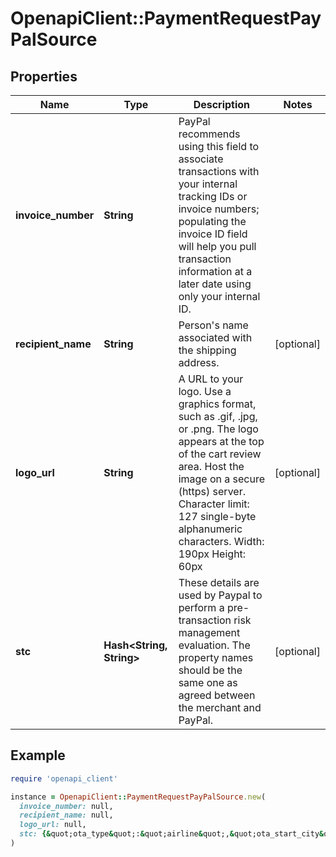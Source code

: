 # OpenapiClient::PaymentRequestPayPalSource

## Properties

| Name | Type | Description | Notes |
| ---- | ---- | ----------- | ----- |
| **invoice_number** | **String** | PayPal recommends using this field to associate transactions with your internal tracking IDs or invoice numbers;  populating the invoice ID field will help you pull transaction information at a later date using only your internal ID.  |  |
| **recipient_name** | **String** | Person&#39;s name associated with the shipping address.  | [optional] |
| **logo_url** | **String** | A URL to your logo. Use a graphics format, such as .gif, .jpg, or .png.  The logo appears at the top of the cart review area. Host the image on a secure (https) server. Character limit: 127 single-byte alphanumeric characters. Width: 190px Height: 60px  | [optional] |
| **stc** | **Hash&lt;String, String&gt;** | These details are used by Paypal to perform a pre-transaction risk management evaluation. The property names should be the same one as agreed between the merchant and PayPal.  | [optional] |

## Example

```ruby
require 'openapi_client'

instance = OpenapiClient::PaymentRequestPayPalSource.new(
  invoice_number: null,
  recipient_name: null,
  logo_url: null,
  stc: {&quot;ota_type&quot;:&quot;airline&quot;,&quot;ota_start_city&quot;:&quot;SKG&quot;}
)
```

